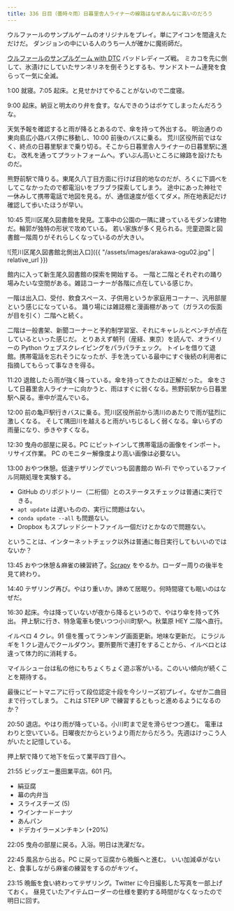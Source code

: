 ```yaml
---
title: 336 日目（曇時々雨）日暮里舎人ライナーの線路はなぜあんなに高いのだろう
---
```


ウルファールのサンプルゲームのオリジナルをプレイ。単にアイコンを間違えただけだ。
ダンジョンの中にいる人のうち一人が確かに魔術師だ。

[ウルファールのサンプルゲーム with DTC][bshf21b] バッドレディーズ戦。
ミカコを先に倒して、氷漬けにしていたサンネリネを倒そうとするも、サンドストーム連発を食らって一気に全滅。

1:00 就寝。7:05 起床。と見せかけてやることがないので二度寝。

9:00 起床。納豆と明太のり弁を食す。なんできのうはボケてしまったんだろうな。

天気予報を確認すると雨が降るとあるので、傘を持って外出する。
明治通りの東向島広小路バス停に移動し、10:00 前後のバスに乗る。
荒川区役所前ではなく、終点の日暮里駅まで乗り切る。そこから日暮里舎人ライナーの日暮里駅に進む。
改札を通ってプラットフォームへ。ずいぶん高いところに線路を設けたものだ。

熊野前駅で降りる。東尾久八丁目方面に行けば目的地なのだが、ろくに下調べをしてこなかったので都電沿いをブラブラ探索してしまう。
途中にあった神社で一休みして携帯電話で地図を見る。が、通信速度が低くてダメ。所在地表記だけ確認して歩いたほうが早い。

10:45 荒川区尾久図書館を発見。工事中の公園の一隅に建っているモダンな建物だ。輪郭が独特の形状で攻めている。
若い家族が多く見られる。児童遊園と図書館一階周りがそれらしくなっているのが大きい。

![荒川区尾久図書館北側出入口]({{ "/assets/images/arakawa-ogu02.jpg" | relative_url }})

館内に入って新生尾久図書館の探索を開始する。
一階と二階とそれぞれの踊り場みたいな空間がある。雑誌コーナーが各階に点在している感じか。

一階は出入口、受付、飲食スペース、子供用というか家庭用コーナー、汎用部屋という感じになっている。
踊り場には雑誌棚と漫画棚があって（ガラスの仮面が目を引く）二階へと続く。

二階は一般書架、新聞コーナーと予約制学習室、それにキャレルとベンチが点在しているといった感じだ。
とりあえず朝刊（産経、東京）を読んで、オライリーの Python ウェブスクレイピングをパラパラチェック。
トイレを借りて退館。携帯電話を忘れそうになったが、手を洗っている最中にすぐ後続の利用者に指摘してもらって事なきを得る。

11:20 退館したら雨が強く降っている。傘を持ってきたのは正解だった。
傘をさして日暮里舎人ライナーに向かうと、雨はすぐに弱くなる。熊野前駅から日暮里駅へ戻る。車中が混んでいる。

12:00 前の亀戸駅行きバスに乗る。荒川区役所前から清川のあたりで雨が猛烈に激しくなる。
そして隅田川を越えると雨がいちじるしく弱くなる。傘いらずの雨量になり、歩きやすくなる。

12:30 曳舟の部屋に戻る。PC にピットインして携帯電話の画像をインポート。リサイズ作業。
PC のモニター解像度より高い画像は必要ない。

13:00 おやつ休憩。低速テザリングでいつも図書館の Wi-Fi でやっているファイル同期処理を実験する。

* GitHub のリポジトリー（二桁個）とのステータスチェックは普通に実行できる。
* `apt update` は遅いものの、実行に問題はない。
* `conda update --all` も問題ない。
* Dropbox もスプレッドシートファイル一個だけとかなので問題ない。

ということは、インターネットチェック以外は普通に毎日実行してもいいのではないか？

13:45 おやつ休憩＆麻雀の練習終了。[Scrapy] をやるか。ローダー周りの後半を見て終わり。

14:40 テザリング再び。やはり重いか。諦めて居眠り。何時間寝ても眠いのはなぜだ。

16:30 起床。今は降っていないが夜から降るというので、やはり傘を持って外出。
押上駅に行き、特急電車も使いつつ小川町駅へ。秋葉原 HEY 二階へ直行。

イルベロ 4 クレ。91 億を獲ってランキング画面更新。地味な更新だ。
にラジルギを 1 クレ遊んでクールダウン。要所要所で連打をすることから、イルベロとは違って体力的に消耗する。

マイルシュー台は私の他にもちょくちょく遊ぶ客がいる。このいい傾向が続くことを期待する。

最後にビートマニアに行って段位認定十段を今シリーズ初プレイ。なぜか二曲目まで行ってしまう。
これは STEP UP で練習するともっと進めるようになるのか？

20:50 退店。やはり雨が降っている。小川町まで足を滑らせつつ進む。
電車はわりと空いている。日曜夜だからというより雨だからだろう。先週はけっこう人がいたと記憶している。

押上駅で降りて地下を伝って業平四丁目へ。

21:55 ビッグエー墨田業平店。601 円。

* 絹豆腐
* 幕の内弁当
* スライスチーズ (5)
* ウインナードーナツ
* あんパン
* ドデカイラーメンチキン (+20%)

22:05 曳舟の部屋に戻る。入浴。明日は洗濯だな。

22:45 風呂から出る。PC に戻って豆腐から晩飯へと進む。
いい加減卓がないと、食事しながら麻雀の練習をするのがキツイ。

23:15 晩飯を食い終わってテザリング。Twitter に今日撮影した写真を一部上げておく。
昼見ていたアイテムローダーの仕様を要約する時間がなくなったので明日に回す。

[bshf21b]: https://wodifes.net/game/show/446
[scrapy]: https://scrapy.org/
